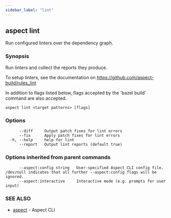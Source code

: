 ```yaml
---
sidebar_label: "lint"
---
```

## aspect lint

Run configured linters over the dependency graph.

### Synopsis

Run linters and collect the reports they produce.

To setup linters, see the documentation on https://github.com/aspect-build/rules_lint

In addition to flags listed below, flags accepted by the 'bazel build' command are also accepted.


```
aspect lint <target patterns> [flags]
```

### Options

```
      --diff     Output patch fixes for lint errors
      --fix      Apply patch fixes for lint errors
  -h, --help     help for lint
      --report   Output lint reports (default true)
```

### Options inherited from parent commands

```
      --aspect:config string   User-specified Aspect CLI config file. /dev/null indicates that all further --aspect:config flags will be ignored.
      --aspect:interactive     Interactive mode (e.g. prompts for user input)
```

### SEE ALSO

* [aspect](aspect.md)	 - Aspect CLI

